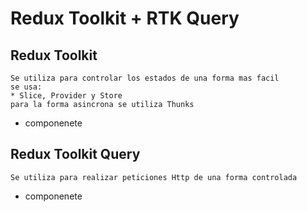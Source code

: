 
# Redux Toolkit + RTK Query

## Redux Toolkit 
    Se utiliza para controlar los estados de una forma mas facil 
    se usa:
    * Slice, Provider y Store
    para la forma asincrona se utiliza Thunks 
 * componenete <PokemonApp>

 
## Redux Toolkit Query
    Se utiliza para realizar peticiones Http de una forma controlada 
 * componenete <TodoApp>